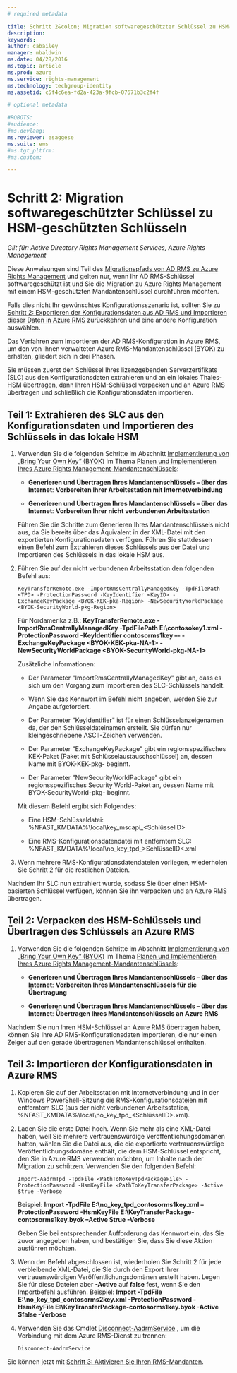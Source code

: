 ```yaml
---
# required metadata

title: Schritt 2&colon; Migration softwaregeschützter Schlüssel zu HSM-geschützten Schlüsseln | Azure RMS
description:
keywords:
author: cabailey
manager: mbaldwin
ms.date: 04/28/2016
ms.topic: article
ms.prod: azure
ms.service: rights-management
ms.technology: techgroup-identity
ms.assetid: c5f4c6ea-fd2a-423a-9fcb-07671b3c2f4f

# optional metadata

#ROBOTS:
#audience:
#ms.devlang:
ms.reviewer: esaggese
ms.suite: ems
#ms.tgt_pltfrm:
#ms.custom:

---
```


# Schritt 2: Migration softwaregeschützter Schlüssel zu HSM-geschützten Schlüsseln

*Gilt für: Active Directory Rights Management Services, Azure Rights Management*


Diese Anweisungen sind Teil des [Migrationspfads von AD RMS zu Azure Rights Management](migrate-from-ad-rms-to-azure-rms.md) und gelten nur, wenn Ihr AD RMS-Schlüssel softwaregeschützt ist und Sie die Migration zu Azure Rights Management mit einem HSM-geschützten Mandantenschlüssel durchführen möchten. 

Falls dies nicht Ihr gewünschtes Konfigurationsszenario ist, sollten Sie zu [Schritt 2: Exportieren der Konfigurationsdaten aus AD RMS und Importieren dieser Daten in Azure RMS](migrate-from-ad-rms-to-azure-rms.md#step-2-export-configuration-data-from-ad-rms-and-import-it-to-azure-rms) zurückkehren und eine andere Konfiguration auswählen.

Das Verfahren zum Importieren der AD RMS-Konfiguration in Azure RMS, um den von Ihnen verwalteten Azure RMS-Mandantenschlüssel (BYOK) zu erhalten, gliedert sich in drei Phasen.

Sie müssen zuerst den Schlüssel Ihres lizenzgebenden Serverzertifikats (SLC) aus den Konfigurationsdaten extrahieren und an ein lokales Thales-HSM übertragen, dann Ihren HSM-Schlüssel verpacken und an Azure RMS übertragen und schließlich die Konfigurationsdaten importieren.

## Teil 1: Extrahieren des SLC aus den Konfigurationsdaten und Importieren des Schlüssels in das lokale HSM

1.  Verwenden Sie die folgenden Schritte im Abschnitt [Implementierung von „Bring Your Own Key“ (BYOK)](plan-implement-tenant-key.md#BKMK_ImplementBYOK) im Thema [Planen und Implementieren Ihres Azure Rights Management-Mandantenschlüssels](plan-implement-tenant-key.md):

    -   **Generieren und Übertragen Ihres Mandantenschlüssels – über das Internet**: **Vorbereiten Ihrer Arbeitsstation mit Internetverbindung**

    -   **Generieren und Übertragen Ihres Mandantenschlüssels – über das Internet**: **Vorbereiten Ihrer nicht verbundenen Arbeitsstation**

    Führen Sie die Schritte zum Generieren Ihres Mandantenschlüssels nicht aus, da Sie bereits über das Äquivalent in der XML-Datei mit den exportierten Konfigurationsdaten verfügen. Führen Sie stattdessen einen Befehl zum Extrahieren dieses Schlüssels aus der Datei und Importieren des Schlüssels in das lokale HSM aus.

2.  Führen Sie auf der nicht verbundenen Arbeitsstation den folgenden Befehl aus:

    ```
    KeyTransferRemote.exe -ImportRmsCentrallyManagedKey -TpdFilePath <TPD> -ProtectionPassword -KeyIdentifier <KeyID> -ExchangeKeyPackage <BYOK-KEK-pka-Region> -NewSecurityWorldPackage <BYOK-SecurityWorld-pkg-Region>
    ```
    Für Nordamerika z.B.: **KeyTransferRemote.exe -ImportRmsCentrallyManagedKey -TpdFilePath E:\contosokey1.xml -ProtectionPassword -KeyIdentifier contosorms1key –- -ExchangeKeyPackage &lt;BYOK-KEK-pka-NA-1&gt; -NewSecurityWorldPackage &lt;BYOK-SecurityWorld-pkg-NA-1&gt;**

    Zusätzliche Informationen:

    -   Der Parameter "ImportRmsCentrallyManagedKey" gibt an, dass es sich um den Vorgang zum Importieren des SLC-Schlüssels handelt.

    -   Wenn Sie das Kennwort im Befehl nicht angeben, werden Sie zur Angabe aufgefordert.

    -   Der Parameter "KeyIdentifier" ist für einen Schlüsselanzeigenamen da, der den Schlüsseldateinamen erstellt. Sie dürfen nur kleingeschriebene ASCII-Zeichen verwenden.

    -   Der Parameter "ExchangeKeyPackage" gibt ein regionsspezifisches KEK-Paket (Paket mit Schlüsselaustauschschlüssel) an, dessen Name mit BYOK-KEK-pkg- beginnt.

    -   Der Parameter "NewSecurityWorldPackage" gibt ein regionsspezifisches Security World-Paket an, dessen Name mit BYOK-SecurityWorld-pkg- beginnt.

    Mit diesem Befehl ergibt sich Folgendes:

    -   Eine HSM-Schlüsseldatei: %NFAST_KMDATA%\local\key_mscapi_&lt;SchlüsselID&gt;

    -   Eine RMS-Konfigurationsdatendatei mit entferntem SLC: %NFAST_KMDATA%\local\no_key_tpd_&gt;SchlüsselID&lt;.xml

3.  Wenn mehrere RMS-Konfigurationsdatendateien vorliegen, wiederholen Sie Schritt 2 für die restlichen Dateien.

Nachdem Ihr SLC nun extrahiert wurde, sodass Sie über einen HSM-basierten Schlüssel verfügen, können Sie ihn verpacken und an Azure RMS übertragen.

## Teil 2: Verpacken des HSM-Schlüssels und Übertragen des Schlüssels an Azure RMS

1.  Verwenden Sie die folgenden Schritte im Abschnitt [Implementierung von „Bring Your Own Key“ (BYOK)](plan-implement-tenant-key.md#BKMK_ImplementBYOK) im Thema [Planen und Implementieren Ihres Azure Rights Management-Mandantenschlüssels](plan-implement-tenant-key.md):

    -   **Generieren und Übertragen Ihres Mandantenschlüssels – über das Internet**: **Vorbereiten Ihres Mandantenschlüssels für die Übertragung**

    -   **Generieren und Übertragen Ihres Mandantenschlüssels – über das Internet**: **Übertragen Ihres Mandantenschlüssels an Azure RMS**

Nachdem Sie nun Ihren HSM-Schlüssel an Azure RMS übertragen haben, können Sie Ihre AD RMS-Konfigurationsdaten importieren, die nur einen Zeiger auf den gerade übertragenen Mandantenschlüssel enthalten.

## Teil 3: Importieren der Konfigurationsdaten in Azure RMS

1.  Kopieren Sie auf der Arbeitsstation mit Internetverbindung und in der Windows PowerShell-Sitzung die RMS-Konfigurationsdateien mit entferntem SLC (aus der nicht verbundenen Arbeitsstation, %NFAST_KMDATA%\local\no_key_tpd_&lt;SchlüsselID&gt;.xml).

2.  Laden Sie die erste Datei hoch. Wenn Sie mehr als eine XML-Datei haben, weil Sie mehrere vertrauenswürdige Veröffentlichungsdomänen hatten, wählen Sie die Datei aus, die die exportierte vertrauenswürdige Veröffentlichungsdomäne enthält, die dem HSM-Schlüssel entspricht, den Sie in Azure RMS verwenden möchten, um Inhalte nach der Migration zu schützen. Verwenden Sie den folgenden Befehl:

    ```
    Import-AadrmTpd -TpdFile <PathToNoKeyTpdPackageFile> -ProtectionPassword -HsmKeyFile <PathToKeyTransferPackage> -Active $true -Verbose
    ```
    Beispiel: **Import -TpdFile E:\no_key_tpd_contosorms1key.xml –ProtectionPassword -HsmKeyFile E:\KeyTransferPackage-contosorms1key.byok –Active $true -Verbose**

    Geben Sie bei entsprechender Aufforderung das Kennwort ein, das Sie zuvor angegeben haben, und bestätigen Sie, dass Sie diese Aktion ausführen möchten.

3.  Wenn der Befehl abgeschlossen ist, wiederholen Sie Schritt 2 für jede verbleibende XML-Datei, die Sie durch den Export Ihrer vertrauenswürdigen Veröffentlichungsdomänen erstellt haben. Legen Sie für diese Dateien aber **-Active** auf **false** fest, wenn Sie den Importbefehl ausführen. Beispiel: **Import -TpdFile E:\no_key_tpd_contosorms2key.xml -ProtectionPassword -HsmKeyFile E:\KeyTransferPackage-contosorms1key.byok -Active $false -Verbose**

4.  Verwenden Sie das Cmdlet [Disconnect-AadrmService](http://msdn.microsoft.com/library/windowsazure/dn629416.aspx) , um die Verbindung mit dem Azure RMS-Dienst zu trennen:

    ```
    Disconnect-AadrmService
    ```

Sie können jetzt mit [Schritt 3: Aktivieren Sie Ihren RMS-Mandanten](migrate-from-ad-rms-to-azure-rms.md#BKMK_Step3Migration).




<!--HONumber=Apr16_HO4-->


